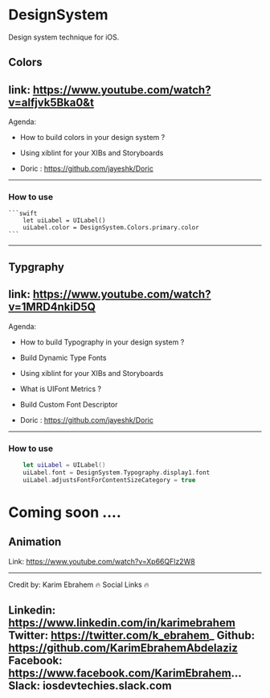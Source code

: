# DesignSystem
Design system technique for iOS.

##  Colors

link: https://www.youtube.com/watch?v=alfjvk5Bka0&t
---
Agenda: 
- How to build colors in your design system ?
- Using xiblint for your XIBs and Storyboards

- Doric : https://github.com/jayeshk/Doric
-----

### How to use 
    ```swift
        let uiLabel = UILabel()
        uiLabel.color = DesignSystem.Colors.primary.color
    ```
----

##  Typgraphy

link: https://www.youtube.com/watch?v=1MRD4nkiD5Q
---
Agenda: 
- How to build Typography in your design system ?
- Build Dynamic Type Fonts
- Using xiblint for your XIBs and Storyboards
- What is UIFont Metrics ?
- Build Custom Font Descriptor 

- Doric : https://github.com/jayeshk/Doric
-----
### How to use
```swift
    let uiLabel = UILabel()
    uiLabel.font = DesignSystem.Typography.display1.font
    uiLabel.adjustsFontForContentSizeCategory = true
```
# Coming soon .... 
 ## Animation 
  Link: https://www.youtube.com/watch?v=Xp66QFlz2W8
  
----

Credit by: Karim Ebrahem
🔥 Social Links  🔥

Linkedin: https://www.linkedin.com/in/karimebrahem
Twitter: https://twitter.com/k_ebrahem_
Github: https://github.com/KarimEbrahemAbdelaziz
Facebook: https://www.facebook.com/KarimEbrahem...
Slack: iosdevtechies.slack.com
-------------
